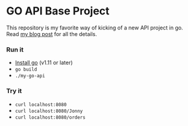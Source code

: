 # GO API Base Project

This repository is my favorite way of kicking of a new API project in go.
Read [my blog post](https://jonnylangefeld.com/blog/how-to-write-a-go-api-part-1-webserver-with-iris) for all the details.

### Run it

* [Install go](https://golang.org/doc/install) (v1.11 or later)
* `go build`
* `./my-go-api`

### Try it

* `curl localhost:8080`
* `curl localhost:8080/Jonny`
* `curl localhost:8080/orders`
